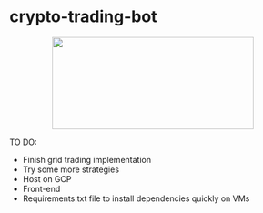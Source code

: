 # crypto-trading-bot

<p align="center">
<img src="https://github.com/bhn5ger/crypto-trading-bot/assets/72827220/b3097896-d43b-4a6b-89db-7063143ab09a" width= "354" height="162"/>
</p>

TO DO:
- Finish grid trading implementation
- Try some more strategies
- Host on GCP
- Front-end
- Requirements.txt file to install dependencies quickly on VMs